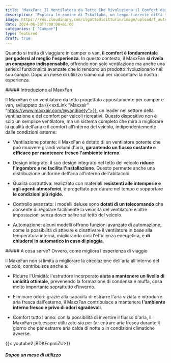 ```yaml
---
title: 'MaxxFan: Il Ventilatore da Tetto Che Rivoluziona il Comfort dei Viaggi'
description: 'Esplora le rovine di Tskaltubo, un tempo fiorente città termale in Georgia. Scopri il suo passato glorioso, il declino doloroso e l''atmosfera suggestiva di un luogo sospeso nel tempo.'
image: https://res.cloudinary.com/ilgattodicitturin/image/upload/f_auto,q_auto,w_800,dpr_auto/v1713011125/Articoli/Direzione%20giappone/Direzione19/ushguli-dall-alto_hzhbkm.jpg
date: 2024-06-20T7:00:00+01:00
categories: [ "Camper"]
type: featured  
draft: true
---
```


Quando si tratta di viaggiare in camper o van, **il comfort è fondamentale per godersi al meglio l'esperienza**. In questo contesto, il MaxxFan **si rivela un compagno indispensabile**, offrendo non solo ventilazione ma anche una serie di funzionalità avanzate che lo rendono un prodotto rivoluzionario nel suo campo. Dopo un mese di utilizzo siamo qui per raccontarvi la nostra esperienza.

##### Introduzione al MaxxFan

Il MaxxFan è un ventilatore da tetto progettato appositamente per camper e van, sviluppato da {{<extLink "Maxxair" "https://www.maxxair.com/@vandipety">}}, un leader nel settore della ventilazione e del comfort per veicoli ricreativi. Questo dispositivo non è solo un semplice ventilatore, ma un sistema completo che mira a migliorare la qualità dell'aria e il comfort all'interno del veicolo, indipendentemente dalle condizioni esterne:

- Ventilazione potente: il MaxxFan è dotato di un ventilatore potente che può muovere grandi volumi d'aria, **garantendo un flusso costante e efficace per mantenere fresco l'ambiente interno**.

- Design integrato: il suo design integrato nel tetto del veicolo **riduce l'ingombro e ne facilita l'installazione**. Questo permette anche una distribuzione uniforme dell'aria all'interno dell'abitacolo.

- Qualità costruttiva: realizzato con materiali **resistenti alle intemperie e agli agenti atmosferici**, è progettato per durare nel tempo e sopportare **le condizioni più rigide.**

- Controllo avanzato: i modelli deluxe sono **dotati di un telecomando** che consente di regolare facilmente la velocità del ventilatore e altre impostazioni senza dover salire sul tetto del veicolo.

- Automazione: alcuni modelli offrono funzioni avanzate di automazione, come la possibilità di attivare e disattivare il ventilatore in base alla temperatura interna, migliorando così l'efficienza energetica, e **di chiudersi in automatico in caso di pioggia**.

##### A cosa serve? Ovvero, come migliora l'esperienza di viaggio

Il MaxxFan non si limita a migliorare la circolazione dell'aria all'interno del veicolo; contribuisce anche a:

- Ridurre l'Umidità: l'estrattore incorporato **aiuta a mantenere un livello di umidità ottimale**, prevenendo la formazione di condensa e muffa, cosa molto importante soprattutto d'inverno.

- Eliminare odori: grazie alla capacità di estrarre l'aria viziata e introdurre aria fresca dall'esterno, il MaxxFan contribuisce a mantenere **l'ambiente interno fresco e privo di odori sgradevoli**. 

- Comfort tutto l'anno: con la possibilità di invertire il flusso d'aria, il MaxxFan può essere utilizzato sia per far entrare aria fresca durante il giorno che per estrarre aria calda di notte o in condizioni climatiche avverse.

{{< youtube2 jBDKFopmiZU>}}

##### Dopoo un mese di utilizzo